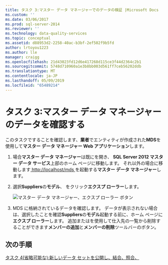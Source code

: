 ```yaml
---
title: タスク 3:マスター データ マネージャーでのデータの検証 |Microsoft Docs
ms.custom: ''
ms.date: 03/06/2017
ms.prod: sql-server-2014
ms.reviewer: ''
ms.technology: data-quality-services
ms.topic: conceptual
ms.assetid: d88953d2-2258-40ac-b3bf-2ef502f9b5fd
author: lrtoyou1223
ms.author: lle
manager: craigg
ms.openlocfilehash: 21d43023fd12d6e417268d115ce3f44d2364c2b1
ms.sourcegitcommit: 5748d710960a1e3b8bb003d561ff7ceb56202ddb
ms.translationtype: MT
ms.contentlocale: ja-JP
ms.lasthandoff: 05/09/2019
ms.locfileid: "65489214"
---
```

# <a name="task-3-verifying-the-data-in-master-data-manager"></a>タスク 3:マスター データ マネージャーのデータを確認する
  このタスクですることを確認します、**業者**でエンティティが作成された**MDS**を使用して**マスター データ マネージャー Web アプリケーション**します。  
  
1.  場合**マスター データ マネージャー**は既にを開き、 **SQL Server 2012 マスター データ サービス**上部のホーム ページに移動します。 それ以外の場合に移動します[ http://localhost/mds ](http://localhost/mds)を起動する**マスター データ マネージャー**します。  
  
2.  選択**Suppliers**の**モデル**、 をクリック**エクスプ ローラー**します。  
  
     ![マスター データ マネージャー、エクスプ ローラー ボタン](../../2014/tutorials/media/et-verifyingthedatainmasterdatamanager.jpg "マスター データ マネージャー、エクスプ ローラー ボタン")  
  
3.  MDS に格納されているデータを確認します。 データが表示されない場合は、選択したことを確認**Suppliers**の**モデル**起動する前に、ホーム ページに**エクスプ ローラー**します。 追加またはを使用して仕入先の一覧から削除することができます**メンバーの追加**と**メンバーの削除**ツールバーのボタン。  
  
## <a name="next-step"></a>次の手順  
 [タスク 4&#40;省略可能な&#41;:新しいデータ セットを公開し、結合、照合、](../../2014/tutorials/task-4-optional-combining-matching-and-publishing-new-set-of-data.md)  
  
  
